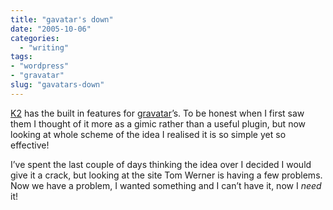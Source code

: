 ```yaml
---
title: "gavatar's down"
date: "2005-10-06"
categories: 
  - "writing"
tags:
- "wordpress"
- "gravatar"
slug: "gavatars-down"
---
```


[K2][1] has the built in features for [gravatar][2]’s. To be honest when I first saw them I thought of it more as a gimic rather than a useful plugin, but now looking at whole scheme of the idea I realised it is so simple yet so effective!  

I’ve spent the last couple of days thinking the idea over I decided I would give it a crack, but looking at the site Tom Werner is having a few problems. Now we have a problem, I wanted something and I can’t have it, now I _need_ it!

[1]:	https://binarybonasi.com/wordpress/ks/
[2]:	https://www.gravatar.com